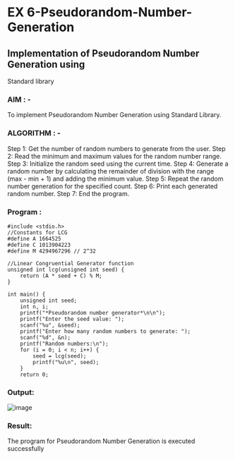# EX 6-Pseudorandom-Number-Generation
## Implementation of Pseudorandom Number Generation using 
Standard library
### AIM : -
To implement Pseudorandom Number Generation using Standard Library.

### ALGORITHM : -
Step 1: Get the number of random numbers to generate from the user.
Step 2: Read the minimum and maximum values for the random number range.
Step 3: Initialize the random seed using the current time.
Step 4: Generate a random number by calculating the remainder of division with the range 
(max - min + 1) and adding the minimum value.
Step 5: Repeat the random number generation for the specified count.
Step 6: Print each generated random number.
Step 7: End the program.

### Program :
```
#include <stdio.h>
//Constants for LCG
#define A 1664525
#define C 1013904223
#define M 4294967296 // 2^32

//Linear Congruential Generator function
unsigned int lcg(unsigned int seed) {
    return (A * seed + C) % M;
}

int main() {
    unsigned int seed;
    int n, i;
    printf("*Pseudorandom number generator*\n\n");
    printf("Enter the seed value: ");
    scanf("%u", &seed);
    printf("Enter how many random numbers to generate: ");
    scanf("%d", &n);
    printf("Random numbers:\n");
    for (i = 0; i < n; i++) {
        seed = lcg(seed);
        printf("%u\n", seed);
    }
    return 0;
```
### Output:
![image](https://github.com/user-attachments/assets/1db5f5e2-3bf6-4b89-a0a9-e2098fa08ec6)

### Result:
The program for Pseudorandom Number Generation is executed successfully
